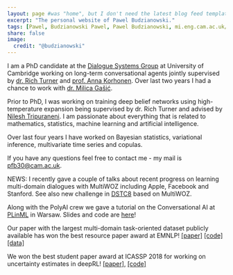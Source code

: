 ```yaml
---
layout: page #was "home", but I don't need the latest blog feed template on the homepage
excerpt: "The personal website of Pawel Budzianowski."
tags: [Pawel, Budzianowski Pawel, Pawel Budzianowski, mi.eng.cam.ac.uk/~pfb30/, Budzianowski,Paweł, pawelbudzianowski, pawel budzianowski, home page]
share: false
image:
  credit: "@budzianowski"
---
```



I am a PhD candidate at the [Dialogue Systems Group](http://mi.eng.cam.ac.uk/research/dialogue/) at University of Cambridge working on long-term conversational agents jointly supervised by [dr. Rich Turner](http://learning.eng.cam.ac.uk/Public/Turner/WebHome) and [prof. Anna Korhonen](https://www.cl.cam.ac.uk/~alk23/). Over last two years I had a chance to work with [dr. Milica Gašić](https://mi.eng.cam.ac.uk/~mg436).

Prior to PhD, I was working on training deep belief networks using high-temperature expansion being supervised by dr. Rich Turner and advised by [Nilesh Tripuraneni](https://people.eecs.berkeley.edu/~nileshtrip/). I am passionate about everything that is related to mathematics, statistics, machine learning and artificial intelligence.

Over last four years I have worked on Bayesian statistics, variational inference, multivariate time series and copulas.

If you have any questions feel free to contact me - my mail is pfb30@cam.ac.uk.

NEWS:
I recently gave a couple of talks about recent progress on learning multi-domain dialogues with MultiWOZ including Apple, Facebook and Stanford. See also new challenge in [DSTC8](https://sites.google.com/dstc.community/dstc8/home) based on MultiWOZ.

Along with the PolyAI crew we gave a tutorial on the Conversational AI at [PLinML](http://plinml.mimuw.edu.pl/) in Warsaw. Slides and code are [here](https://github.com/budzianowski/plml_convai)!

Our paper with the largest multi-domain task-oriented dataset publicly available has won the best resource paper award at EMNLP! [[paper]](https://arxiv.org/abs/1810.00278) [[code]](https://github.com/budzianowski/multiwoz) [[data]](http://dialogue.mi.eng.cam.ac.uk/index.php/corpus/)

We won the best student paper award at ICASSP 2018 for working on uncertainty estimates in deepRL! [[paper]](https://arxiv.org/abs/1711.11486), [[code]](https://pydial.org)
